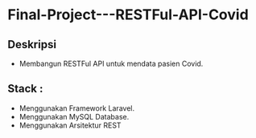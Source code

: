 # Final-Project---RESTFul-API-Covid


## Deskripsi
* Membangun RESTFul API untuk mendata pasien Covid.

## Stack :
- Menggunakan Framework Laravel.
- Menggunakan MySQL Database.
- Menggunakan Arsitektur REST
